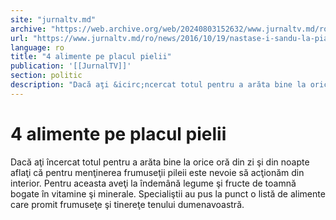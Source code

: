 ```yaml
---
site: "jurnaltv.md"
archive: "https://web.archive.org/web/20240803152632/www.jurnaltv.md/ro/news/2016/10/19/nastase-i-sandu-la-pia-a-centrala-10251146/"
url: "https://www.jurnaltv.md/ro/news/2016/10/19/nastase-i-sandu-la-pia-a-centrala-10251146/"
language: ro
title: "4 alimente pe placul pielii"
publication: '[[JurnalTV]]'
section: politic
description: "Dacă aţi &icirc;ncercat totul pentru a arăta bine la orice oră din zi şi din noapte aflaţi că pentru menţinerea frumuseţii pileii este nevoie să acţionăm..."
---
```


# 4 alimente pe placul pielii

Dacă aţi încercat totul pentru a arăta bine la orice oră din zi şi din noapte aflaţi că pentru menţinerea frumuseţii pileii este nevoie să acţionăm din interior. Pentru aceasta aveţi la îndemână legume şi fructe de toamnă bogate în vitamine şi minerale. Specialiştii au pus la punct o listă de alimente care promit frumuseţe şi tinereţe tenului dumenavoastră.
